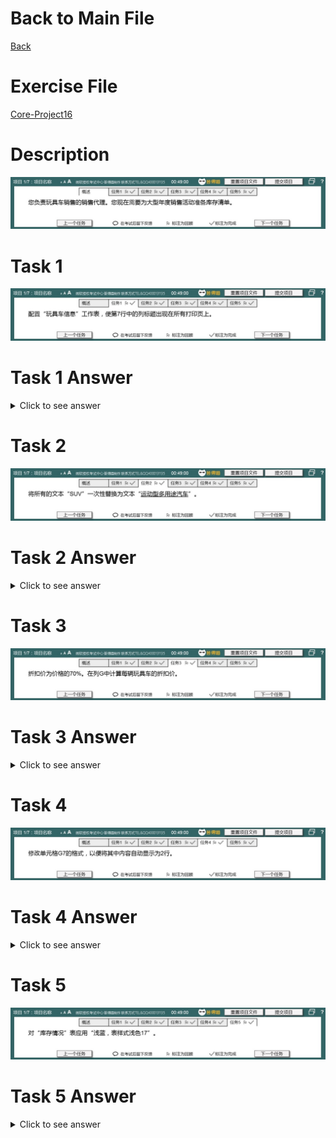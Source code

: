 # Back to Main File
[Back](../README.md)

# Exercise File
[Core-Project16](MOS-Excel2016-Core-Project16.xlsx)

# Description
![Description](Task/desc.jpg)
# Task 1
![Task1](Task/Task1.jpg)
# Task 1 Answer
<details>
  <summary>Click to see answer</summary>

![Task1_Answer](Excel2016-Core-Project16-Answer/P16-T1.gif)
</details>

# Task 2
![Task2](Task/Task2.jpg)
# Task 2 Answer
<details>
  <summary>Click to see answer</summary>

![Task2_Answer](Excel2016-Core-Project16-Answer/P16-T2.gif)
</details>

# Task 3
![Task3](Task/Task3.jpg)
# Task 3 Answer
<details>
  <summary>Click to see answer</summary>

![Task3_Answer](Excel2016-Core-Project16-Answer/P16-T3.gif)
</details>


# Task 4
![Task4](Task/Task4.jpg)
# Task 4 Answer
<details>
  <summary>Click to see answer</summary>

![Task4_Answer](Excel2016-Core-Project16-Answer/P16-T4.gif)
</details>

# Task 5
![Task5](Task/Task5.jpg)
# Task 5 Answer
<details>
  <summary>Click to see answer</summary>

![Task5_Answer](Excel2016-Core-Project16-Answer/P16-T5.gif)
</details>
